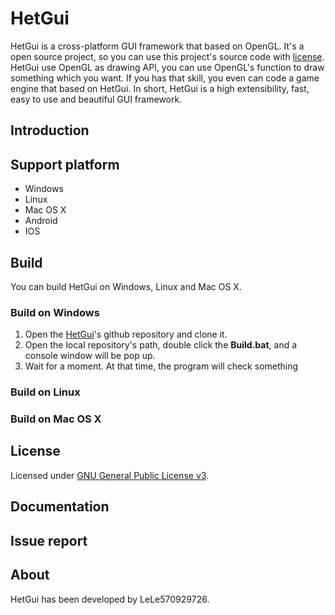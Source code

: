 # HetGui

HetGui is a cross-platform GUI framework that based on OpenGL. It's a open source project, so you can use this project's source code with [license](#user-content-license). HetGui use OpenGL as drawing API, you can use OpenGL's function to draw something which you want. If you has that skill, you even can code a game engine that based on HetGui. In short, HetGui is a high extensibility, fast, easy to use and beautiful GUI framework.

## Introduction

## Support platform

+   Windows
+   Linux
+   Mac OS X
+   Android
+   IOS

## Build

You can build HetGui on Windows, Linux and Mac OS X.

### Build on Windows

1.   Open the [HetGui](https://github.com/LeLe570929726/HetGui)'s github repository and clone it.
2.   Open the local repository's path, double click the **Build.bat**, and a console window will be pop up.
3.   Wait for a moment. At that time, the program will check something

### Build on Linux

### Build on Mac OS X

## License

Licensed under [GNU General Public License v3](http://www.gnu.org/licenses/gpl.html).

## Documentation

## Issue report

## About

HetGui has been developed by LeLe570929726.
